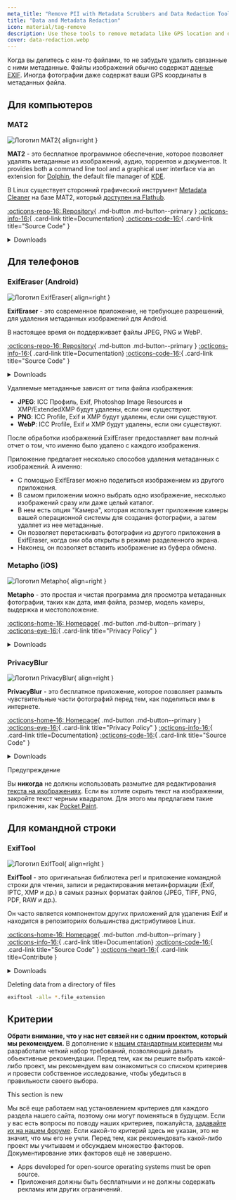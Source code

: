 ```yaml
---
meta_title: "Remove PII with Metadata Scrubbers and Data Redaction Tools - Privacy Guides"
title: "Data and Metadata Redaction"
icon: material/tag-remove
description: Use these tools to remove metadata like GPS location and other identifying information from photos and files you share.
cover: data-redaction.webp
---
```


Когда вы делитесь с кем-то файлами, то не забудьте удалить связанные с ними метаданные. Файлы изображений обычно содержат [данные EXIF](https://ru.wikipedia.org/wiki/Exif). Иногда фотографии даже содержат ваши GPS координаты в метаданных файла.

## Для компьютеров

### MAT2

<div class="admonition recommendation" markdown>

![Логотип MAT2](assets/img/data-redaction/mat2.svg){ align=right }

**MAT2** - это бесплатное программное обеспечение, которое позволяет удалять метаданные из изображений, аудио, торрентов и документов. It provides both a command line tool and a graphical user interface via an extension for [Dolphin](https://0xacab.org/jvoisin/mat2/-/tree/master/dolphin), the default file manager of [KDE](https://kde.org).

В Linux существует сторонний графический инструмент [Metadata Cleaner](https://gitlab.com/rmnvgr/metadata-cleaner) на базе MAT2, который [доступен на Flathub](https://flathub.org/apps/details/fr.romainvigier.MetadataCleaner).

[:octicons-repo-16: Repository](https://0xacab.org/jvoisin/mat2){ .md-button .md-button--primary }
[:octicons-info-16:](https://0xacab.org/jvoisin/mat2/-/blob/master/README.md){ .card-link title=Documentation}
[:octicons-code-16:](https://0xacab.org/jvoisin/mat2){ .card-link title="Source Code" }

<details class="downloads" markdown>
<summary>Downloads</summary>

- [:simple-windows11: Windows](https://pypi.org/project/mat2)
- [:simple-apple: macOS](https://0xacab.org/jvoisin/mat2#requirements-setup-on-macos-os-x-using-homebrew)
- [:simple-linux: Linux](https://pypi.org/project/mat2)
- [:octicons-globe-16: Web](https://0xacab.org/jvoisin/mat2#web-interface)

</details>

</div>

## Для телефонов

### ExifEraser (Android)

<div class="admonition recommendation" markdown>

![Логотип ExifEraser](assets/img/data-redaction/exiferaser.svg){ align=right }

**ExifEraser** - это современное приложение, не требующее разрешений, для удаления метаданных изображений для Android.

В настоящее время он поддерживает файлы JPEG, PNG и WebP.

[:octicons-repo-16: Repository](https://github.com/Tommy-Geenexus/exif-eraser){ .md-button .md-button--primary }
[:octicons-info-16:](https://github.com/Tommy-Geenexus/exif-eraser#readme){ .card-link title=Documentation}
[:octicons-code-16:](https://github.com/Tommy-Geenexus/exif-eraser){ .card-link title="Source Code" }

<details class="downloads" markdown>
<summary>Downloads</summary>

- [:simple-googleplay: Google Play](https://play.google.com/store/apps/details?id=com.none.tom.exiferaser)
- [:octicons-moon-16: Accrescent](https://accrescent.app/app/com.none.tom.exiferaser)
- [:simple-github: GitHub](https://github.com/Tommy-Geenexus/exif-eraser/releases)

</details>

</div>

Удаляемые метаданные зависят от типа файла изображения:

- **JPEG**: ICC Профиль, Exif, Photoshop Image Resources и XMP/ExtendedXMP будут удалены, если они существуют.
- **PNG**: ICC Profile, Exif и XMP будут удалены, если они существуют.
- **WebP**: ICC Profile, Exif и XMP будут удалены, если они существуют.

После обработки изображений ExifEraser предоставляет вам полный отчет о том, что именно было удалено с каждого изображения.

Приложение предлагает несколько способов удаления метаданных с изображений. А именно:

- С помощью ExifEraser можно поделиться изображением из другого приложения.
- В самом приложении можно выбрать одно изображение, несколько изображений сразу или даже целый каталог.
- В нем есть опция "Камера", которая использует приложение камеры вашей операционной системы для создания фотографии, а затем удаляет из нее метаданные.
- Он позволяет перетаскивать фотографии из другого приложения в ExifEraser, когда они оба открыты в режиме разделенного экрана.
- Наконец, он позволяет вставить изображение из буфера обмена.

### Metapho (iOS)

<div class="admonition recommendation" markdown>

![Логотип Metapho](assets/img/data-redaction/metapho.jpg){ align=right }

**Metapho** - это простая и чистая программа для просмотра метаданных фотографии, таких как дата, имя файла, размер, модель камеры, выдержка и местоположение.

[:octicons-home-16: Homepage](https://zininworks.com/metapho){ .md-button .md-button--primary }
[:octicons-eye-16:](https://zininworks.com/privacy){ .card-link title="Privacy Policy" }

<details class="downloads" markdown>
<summary>Downloads</summary>

- [:simple-appstore: App Store](https://apps.apple.com/app/id914457352)

</details>

</div>

### PrivacyBlur

<div class="admonition recommendation" markdown>

![Логотип PrivacyBlur](assets/img/data-redaction/privacyblur.svg){ align=right }

**PrivacyBlur** - это бесплатное приложение, которое позволяет размыть чувствительные части фотографий перед тем, как поделиться ими в интернете.

[:octicons-home-16: Homepage](https://privacyblur.app){ .md-button .md-button--primary }
[:octicons-eye-16:](https://privacyblur.app/privacy.html){ .card-link title="Privacy Policy" }
[:octicons-info-16:](https://github.com/MATHEMA-GmbH/privacyblur#readme){ .card-link title=Documentation}
[:octicons-code-16:](https://github.com/MATHEMA-GmbH/privacyblur){ .card-link title="Source Code" }

<details class="downloads" markdown>
<summary>Downloads</summary>

- [:simple-googleplay: Google Play](https://play.google.com/store/apps/details?id=de.mathema.privacyblur)
- [:simple-appstore: App Store](https://apps.apple.com/app/id1536274106)

</details>

</div>

<div class="admonition warning" markdown>
<p class="admonition-title">Предупреждение</p>

Вы **никогда** не должны использовать размытие для редактирования [текста на изображениях](https://bishopfox.com/blog/unredacter-tool-never-pixelation). Если вы хотите скрыть текст на изображении, закройте текст черным квадратом. Для этого мы предлагаем такие приложения, как [Pocket Paint](https://github.com/Catrobat/Paintroid).

</div>

## Для командной строки

### ExifTool

<div class="admonition recommendation" markdown>

![Логотип ExifTool](assets/img/data-redaction/exiftool.png){ align=right }

**ExifTool** - это оригинальная библиотека perl и приложение командной строки для чтения, записи и редактирования метаинформации (Exif, IPTC, XMP и др.) в самых разных форматах файлов (JPEG, TIFF, PNG, PDF, RAW и др.).

Он часто является компонентом других приложений для удаления Exif и находится в репозиториях большинства дистрибутивов Linux.

[:octicons-home-16: Homepage](https://exiftool.org){ .md-button .md-button--primary }
[:octicons-info-16:](https://exiftool.org/faq.html){ .card-link title=Documentation}
[:octicons-code-16:](https://github.com/exiftool/exiftool){ .card-link title="Source Code" }
[:octicons-heart-16:](https://exiftool.org/#donate){ .card-link title=Contribute }

<details class="downloads" markdown>
<summary>Downloads</summary>

- [:simple-windows11: Windows](https://exiftool.org)
- [:simple-apple: macOS](https://exiftool.org)
- [:simple-linux: Linux](https://exiftool.org)

</details>

</div>

<div class="admonition example" markdown>
<p class="admonition-title">Deleting data from a directory of files</p>

```bash
exiftool -all= *.file_extension
```

</div>

## Критерии

**Обрати внимание, что у нас нет связей ни с одним проектом, который мы рекомендуем.** В дополнение к [нашим стандартным критериям](about/criteria.md) мы разработали четкий набор требований, позволяющий давать объективные рекомендации. Перед тем, как вы решите выбрать какой-либо проект, мы рекомендуем вам ознакомиться со списком критериев и провести собственное исследование, чтобы убедиться в правильности своего выбора.

<div class="admonition example" markdown>
<p class="admonition-title">This section is new</p>

Мы всё еще работаем над установлением критериев для каждого раздела нашего сайта, поэтому они могут поменяться в будущем. Если у вас есть вопросы по поводу наших критериев, пожалуйста, [задавайте их на нашем форуме](https://discuss.privacyguides.net/latest). Если какой-то критерий здесь не указан, это не значит, что мы его не учли. Перед тем, как рекомендовать какой-либо проект мы учитываем и обсуждаем множество факторов. Документирование этих факторов ещё не завершено.

</div>

- Apps developed for open-source operating systems must be open source.
- Приложения должны быть бесплатными и не должны содержать рекламы или других ограничений.
